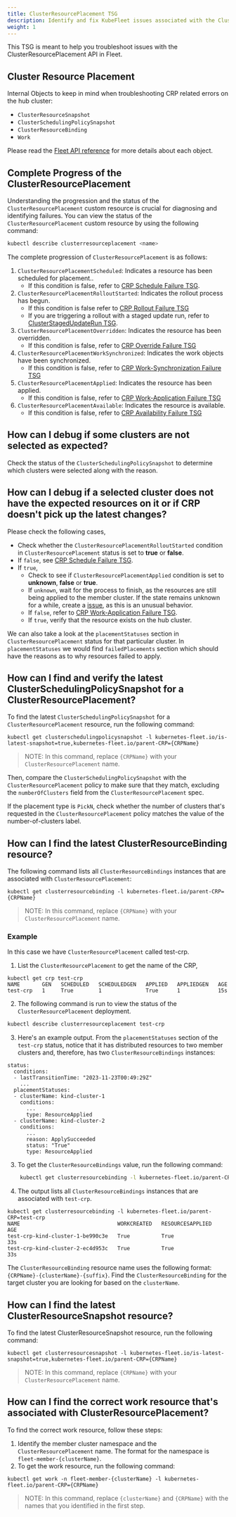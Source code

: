 ```yaml
---
title: ClusterResourcePlacement TSG
description: Identify and fix KubeFleet issues associated with the ClusterResourcePlacement API
weight: 1
---
```


This TSG is meant to help you troubleshoot issues with the ClusterResourcePlacement API in Fleet.

## Cluster Resource Placement

Internal Objects to keep in mind when troubleshooting CRP related errors on the hub cluster:
 - `ClusterResourceSnapshot`
 - `ClusterSchedulingPolicySnapshot`
 - `ClusterResourceBinding`
 - `Work`

Please read the [Fleet API reference](docs/api-reference) for more details about each object.

## Complete Progress of the ClusterResourcePlacement
Understanding the progression and the status of the `ClusterResourcePlacement` custom resource is crucial for diagnosing and identifying failures. 
You can view the status of the `ClusterResourcePlacement` custom resource by using the following command:
```bash
kubectl describe clusterresourceplacement <name>
```

The complete progression of `ClusterResourcePlacement` is as follows:
1. `ClusterResourcePlacementScheduled`: Indicates a resource has been scheduled for placement.. 
    - If this condition is false, refer to [CRP Schedule Failure TSG](ClusterResourcePlacementScheduled). 
2. `ClusterResourcePlacementRolloutStarted`: Indicates the rollout process has begun.
   - If this condition is false refer to [CRP Rollout Failure TSG](ClusterResourcePlacementRolloutStarted)
   - If you are triggering a rollout with a staged update run, refer to [ClusterStagedUpdateRun TSG](ClusterStagedUpdateRun).
3. `ClusterResourcePlacementOverridden`: Indicates the resource has been overridden.
   - If this condition is false, refer to [CRP Override Failure TSG](ClusterResourcePlacementOverridden)
4. `ClusterResourcePlacementWorkSynchronized`: Indicates the work objects have been synchronized.
   - If this condition is false, refer to [CRP Work-Synchronization Failure TSG](ClusterResourcePlacementWorkSynchronized)
5. `ClusterResourcePlacementApplied`: Indicates the resource has been applied.
   - If this condition is false, refer to [CRP Work-Application Failure TSG](ClusterResourcePlacementApplied)
6. `ClusterResourcePlacementAvailable`: Indicates the resource is available. 
   - If this condition is false, refer to [CRP Availability Failure TSG](ClusterResourcePlacementAvailable)


## How can I debug if some clusters are not selected as expected?

Check the status of the `ClusterSchedulingPolicySnapshot` to determine which clusters were selected along with the reason.

## How can I debug if a selected cluster does not have the expected resources on it or if CRP doesn't pick up the latest changes?

Please check the following cases,
- Check whether the `ClusterResourcePlacementRolloutStarted` condition in `ClusterResourcePlacement` status is set to **true** or **false**.
- If `false`, see [CRP Schedule Failure TSG](ClusterResourcePlacementScheduled).
- If `true`,
  - Check to see if `ClusterResourcePlacementApplied` condition is set to **unknown**, **false** or **true**.
  - If `unknown`, wait for the process to finish, as the resources are still being applied to the member cluster. If the state remains unknown for a while, create a [issue](https://github.com/kubefleet-dev/kubefleet/issues), as this is an unusual behavior.
  - If `false`, refer to [CRP Work-Application Failure TSG](ClusterResourcePlacementApplied).
  - If `true`, verify that the resource exists on the hub cluster.

We can also take a look at the `placementStatuses` section in `ClusterResourcePlacement` status for that particular cluster. In `placementStatuses` we would find `failedPlacements` section which should have the reasons as to why resources failed to apply.

## How can I find and verify the latest ClusterSchedulingPolicySnapshot for a ClusterResourcePlacement?

To find the latest `ClusterSchedulingPolicySnapshot` for a `ClusterResourcePlacement` resource, run the following command:

```
kubectl get clusterschedulingpolicysnapshot -l kubernetes-fleet.io/is-latest-snapshot=true,kubernetes-fleet.io/parent-CRP={CRPName}
```
> NOTE: In this command, replace `{CRPName}` with your `ClusterResourcePlacement` name.

Then, compare the `ClusterSchedulingPolicySnapshot` with the `ClusterResourcePlacement` policy to make sure that they match, excluding the `numberOfClusters` field from the `ClusterResourcePlacement` spec.

If the placement type is `PickN`, check whether the number of clusters that's requested in the `ClusterResourcePlacement` policy matches the value of the number-of-clusters label.

## How can I find the latest ClusterResourceBinding resource?

The following command lists all `ClusterResourceBindings` instances that are associated with `ClusterResourcePlacement`:
```
kubectl get clusterresourcebinding -l kubernetes-fleet.io/parent-CRP={CRPName}
```
> NOTE: In this command, replace `{CRPName}` with your `ClusterResourcePlacement` name.

### Example

In this case we have `ClusterResourcePlacement` called test-crp.

1. List the `ClusterResourcePlacement` to get the name of the CRP,
```
kubectl get crp test-crp
NAME       GEN   SCHEDULED   SCHEDULEDGEN   APPLIED   APPLIEDGEN   AGE
test-crp   1     True        1              True      1            15s
```

2. The following command is run to view the status of the `ClusterResourcePlacement` deployment.
```bash
kubectl describe clusterresourceplacement test-crp
```

3. Here's an example output. From the `placementStatuses` section of the `test-crp` status, notice that it has distributed 
resources to two member clusters and, therefore, has two `ClusterResourceBindings` instances:
```
status:
  conditions:
  - lastTransitionTime: "2023-11-23T00:49:29Z"
    ...
  placementStatuses:
  - clusterName: kind-cluster-1
    conditions:
      ...
      type: ResourceApplied
  - clusterName: kind-cluster-2
    conditions:
      ...
      reason: ApplySucceeded
      status: "True"
      type: ResourceApplied
```

3. To get the `ClusterResourceBindings` value, run the following command:
```bash
    kubectl get clusterresourcebinding -l kubernetes-fleet.io/parent-CRP=test-crp 
```
4. The output lists all `ClusterResourceBindings` instances that are associated with `test-crp`. 
```
kubectl get clusterresourcebinding -l kubernetes-fleet.io/parent-CRP=test-crp 
NAME                               WORKCREATED   RESOURCESAPPLIED   AGE
test-crp-kind-cluster-1-be990c3e   True          True               33s
test-crp-kind-cluster-2-ec4d953c   True          True               33s
```
The `ClusterResourceBinding` resource name uses the following format: `{CRPName}-{clusterName}-{suffix}`. 
Find the `ClusterResourceBinding` for the target cluster you are looking for based on the `clusterName`.


## How can I find the latest ClusterResourceSnapshot resource?

To find the latest ClusterResourceSnapshot resource, run the following command:

```
kubectl get clusterresourcesnapshot -l kubernetes-fleet.io/is-latest-snapshot=true,kubernetes-fleet.io/parent-CRP={CRPName}
```
> NOTE: In this command, replace `{CRPName}` with your `ClusterResourcePlacement` name.

## How can I find the correct work resource that's associated with ClusterResourcePlacement?

To find the correct work resource, follow these steps:

1. Identify the member cluster namespace and the `ClusterResourcePlacement` name. The format for the namespace is `fleet-member-{clusterName}`.
2. To get the work resource, run the following command:

```
kubectl get work -n fleet-member-{clusterName} -l kubernetes-fleet.io/parent-CRP={CRPName}
```
> NOTE: In this command, replace `{clusterName}` and `{CRPName}` with the names that you identified in the first step.
